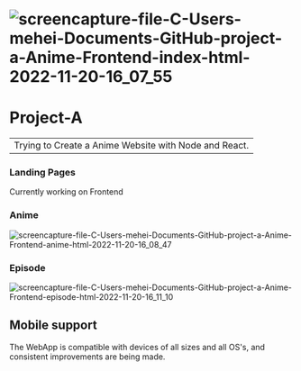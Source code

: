 # ![screencapture-file-C-Users-mehei-Documents-GitHub-project-a-Anime-Frontend-index-html-2022-11-20-16_07_55](https://user-images.githubusercontent.com/78386551/202926272-d5006985-991e-429f-96e8-ddc6fc49c39e.png)

# Project-A
<table>
<tr>
<td>
  Trying to Create a Anime Website with Node and React.
</td>
</tr>
</table>


### Landing Pages
Currently working on Frontend

### Anime
![screencapture-file-C-Users-mehei-Documents-GitHub-project-a-Anime-Frontend-anime-html-2022-11-20-16_08_47](https://user-images.githubusercontent.com/78386551/202926319-2170ab04-084f-4252-82ba-d07ffe96f040.png)

### Episode

![screencapture-file-C-Users-mehei-Documents-GitHub-project-a-Anime-Frontend-episode-html-2022-11-20-16_11_10](https://user-images.githubusercontent.com/78386551/202926417-3ed399d3-89b6-4188-9f32-ccaf0c2eb388.png)

## Mobile support
The WebApp is compatible with devices of all sizes and all OS's, and consistent improvements are being made.


